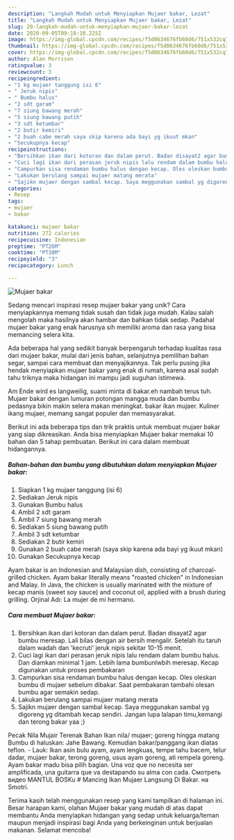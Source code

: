 ```yaml
---
description: "Langkah Mudah untuk Menyiapkan Mujaer bakar, Lezat"
title: "Langkah Mudah untuk Menyiapkan Mujaer bakar, Lezat"
slug: 20-langkah-mudah-untuk-menyiapkan-mujaer-bakar-lezat
date: 2020-09-05T09:18:10.225Z
image: https://img-global.cpcdn.com/recipes/f5d0634676fb60d6/751x532cq70/mujaer-bakar-foto-resep-utama.jpg
thumbnail: https://img-global.cpcdn.com/recipes/f5d0634676fb60d6/751x532cq70/mujaer-bakar-foto-resep-utama.jpg
cover: https://img-global.cpcdn.com/recipes/f5d0634676fb60d6/751x532cq70/mujaer-bakar-foto-resep-utama.jpg
author: Alan Morrison
ratingvalue: 3
reviewcount: 3
recipeingredient:
- "1 kg mujaer tanggung isi 6"
- " Jeruk nipis"
- " Bumbu halus"
- "2 sdt garam"
- "7 siung bawang merah"
- "5 siung bawang putih"
- "3 sdt ketumbar"
- "2 butir kemiri"
- "2 buah cabe merah saya skip karena ada bayi yg ikuut mkan"
- "Secukupnya kecap"
recipeinstructions:
- "Bersihkan ikan dari kotoran dan dalam perut. Badan disayat2 agar bumbu meresap. Lali bilas dengan air bersih mengalir. Setelah itu taruh dalam wadah dan &#39;kecruti&#39; jeruk nipis sekitar 10-15 menit."
- "Cuci lagi ikan dari perasan jeruk nipis lalu rendam dalam bumbu halus. Dan diamkan minimal 1 jam. Lebih lama bumbunlwbih meresap. Kecap digunakan untuk proses pembakaran"
- "Campurkan sisa rendaman bumbu halus dengan kecap. Oles oleskan bumbu di mujaer sebelum dibakar. Saat pembakaran tambahi olesan bumbu agar semakin sedap."
- "Lakukan berulang sampai mujaer matang merata"
- "Sajikn mujaer dengan sambal kecap. Saya meggunakan sambal yg digoreng yg ditambah kecap sendiri. Jangan lupa lalapan timu,kemangi dan terong bakar yaa ;)"
categories:
- Resep
tags:
- mujaer
- bakar

katakunci: mujaer bakar 
nutrition: 272 calories
recipecuisine: Indonesian
preptime: "PT26M"
cooktime: "PT38M"
recipeyield: "3"
recipecategory: Lunch

---
```



![Mujaer bakar](https://img-global.cpcdn.com/recipes/f5d0634676fb60d6/751x532cq70/mujaer-bakar-foto-resep-utama.jpg)

Sedang mencari inspirasi resep mujaer bakar yang unik? Cara menyiapkannya memang tidak susah dan tidak juga mudah. Kalau salah mengolah maka hasilnya akan hambar dan bahkan tidak sedap. Padahal mujaer bakar yang enak harusnya sih memiliki aroma dan rasa yang bisa memancing selera kita.

Ada beberapa hal yang sedikit banyak berpengaruh terhadap kualitas rasa dari mujaer bakar, mulai dari jenis bahan, selanjutnya pemilihan bahan segar, sampai cara membuat dan menyajikannya. Tak perlu pusing jika hendak menyiapkan mujaer bakar yang enak di rumah, karena asal sudah tahu triknya maka hidangan ini mampu jadi suguhan istimewa.

Am Ende wird es langweilig, suami minta di bakar.eh nambah terus tuh. Mujaer bakar dengan lumuran potongan mangga muda dan bumbu pedasnya bikin makin selera makan meningkat. bakar ikan mujaer. Kuliner ikang mujaer, memang sangat populer dan memasyarakat.


Berikut ini ada beberapa tips dan trik praktis untuk membuat mujaer bakar yang siap dikreasikan. Anda bisa menyiapkan Mujaer bakar memakai 10 bahan dan 5 tahap pembuatan. Berikut ini cara dalam membuat hidangannya.

<!--inarticleads1-->

##### Bahan-bahan dan bumbu yang dibutuhkan dalam menyiapkan Mujaer bakar:

1. Siapkan 1 kg mujaer tanggung (isi 6)
1. Sediakan  Jeruk nipis
1. Gunakan  Bumbu halus
1. Ambil 2 sdt garam
1. Ambil 7 siung bawang merah
1. Sediakan 5 siung bawang putih
1. Ambil 3 sdt ketumbar
1. Sediakan 2 butir kemiri
1. Gunakan 2 buah cabe merah (saya skip karena ada bayi yg ikuut mkan)
1. Gunakan Secukupnya kecap


Ayam bakar is an Indonesian and Malaysian dish, consisting of charcoal-grilled chicken. Ayam bakar literally means &#34;roasted chicken&#34; in Indonesian and Malay. In Java, the chicken is usually marinated with the mixture of kecap manis (sweet soy sauce) and coconut oil, applied with a brush during grilling. Orjinal Adı: La mujer de mi hermano. 

<!--inarticleads2-->

##### Cara membuat Mujaer bakar:

1. Bersihkan ikan dari kotoran dan dalam perut. Badan disayat2 agar bumbu meresap. Lali bilas dengan air bersih mengalir. Setelah itu taruh dalam wadah dan &#39;kecruti&#39; jeruk nipis sekitar 10-15 menit.
1. Cuci lagi ikan dari perasan jeruk nipis lalu rendam dalam bumbu halus. Dan diamkan minimal 1 jam. Lebih lama bumbunlwbih meresap. Kecap digunakan untuk proses pembakaran
1. Campurkan sisa rendaman bumbu halus dengan kecap. Oles oleskan bumbu di mujaer sebelum dibakar. Saat pembakaran tambahi olesan bumbu agar semakin sedap.
1. Lakukan berulang sampai mujaer matang merata
1. Sajikn mujaer dengan sambal kecap. Saya meggunakan sambal yg digoreng yg ditambah kecap sendiri. Jangan lupa lalapan timu,kemangi dan terong bakar yaa ;)


Pecak Nila Mujair Terenak Bahan Ikan nila/ mujaer; goreng hingga matang Bumbu di haluskan: Jahe Bawang. Kemudian bakar/panggang ikan diatas teflon. - Lauk: Ikan asin bulu ayam, ayam lengkuas, tempe tahu bacem, telur dadar, mujaer bakar, terong goreng, usus ayam goreng, ati rempela goreng. Ayam bakar madu bisa pilih bagian. Una voz que no necesita ser amplificada, una guitarra que va destapando su alma con cada. Смотреть видео MANTUL BOSKu # Mancing Ikan Mujaer Langsung Di Bakar. на Smotri. 

Terima kasih telah menggunakan resep yang kami tampilkan di halaman ini. Besar harapan kami, olahan Mujaer bakar yang mudah di atas dapat membantu Anda menyiapkan hidangan yang sedap untuk keluarga/teman maupun menjadi inspirasi bagi Anda yang berkeinginan untuk berjualan makanan. Selamat mencoba!
